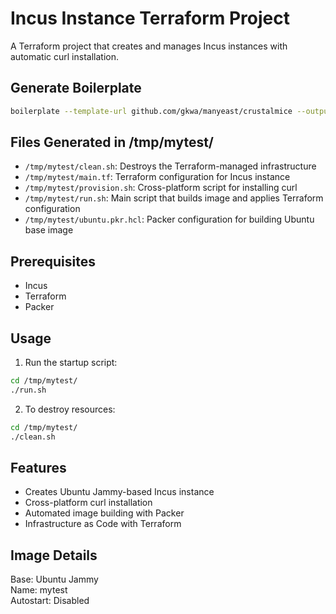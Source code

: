 # Incus Instance Terraform Project

A Terraform project that creates and manages Incus instances with automatic curl installation.

## Generate Boilerplate

```bash
boilerplate --template-url github.com/gkwa/manyeast/crustalmice --output-folder=/tmp/mytest
```

## Files Generated in /tmp/mytest/

- `/tmp/mytest/clean.sh`: Destroys the Terraform-managed infrastructure
- `/tmp/mytest/main.tf`: Terraform configuration for Incus instance
- `/tmp/mytest/provision.sh`: Cross-platform script for installing curl
- `/tmp/mytest/run.sh`: Main script that builds image and applies Terraform configuration
- `/tmp/mytest/ubuntu.pkr.hcl`: Packer configuration for building Ubuntu base image

## Prerequisites

- Incus
- Terraform
- Packer

## Usage

1. Run the startup script:

```bash
cd /tmp/mytest/
./run.sh
```

2. To destroy resources:

```bash
cd /tmp/mytest/
./clean.sh
```

## Features

- Creates Ubuntu Jammy-based Incus instance
- Cross-platform curl installation
- Automated image building with Packer
- Infrastructure as Code with Terraform

## Image Details

Base: Ubuntu Jammy  
Name: mytest  
Autostart: Disabled
